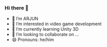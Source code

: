 ### Hi there 👋


- 🔭 I’m ARJUN
- 🌱 I’m interested in video game development
- 🤔 I’m currently learning Unity 3D
- 👯 I’m looking to collaborate on ...
- 😄 Pronouns: he/him
